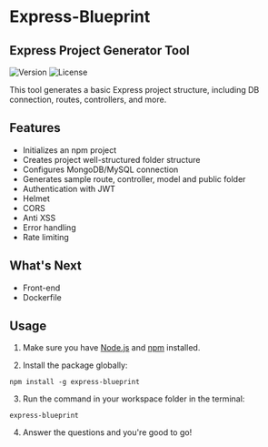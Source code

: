 # Express-Blueprint
## Express Project Generator Tool

![Version](https://img.shields.io/badge/version-0.1-blue.svg)
![License](https://img.shields.io/badge/license-ISC-blue.svg)

This tool generates a basic Express project structure, including DB connection, routes, controllers, and more.

## Features

- Initializes an npm project
- Creates project well-structured folder structure
- Configures MongoDB/MySQL connection
- Generates sample route, controller, model and public folder
- Authentication with JWT
- Helmet
- CORS
- Anti XSS
- Error handling
- Rate limiting

## What's Next
- Front-end
- Dockerfile

## Usage

1. Make sure you have [Node.js](https://nodejs.org/) and [npm](https://www.npmjs.com/) installed.

2. Install the package globally:

```
npm install -g express-blueprint
```

3. Run the command in your workspace folder in the terminal:
```
express-blueprint
```

4. Answer the questions and you're good to go!